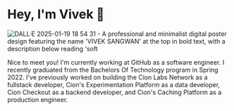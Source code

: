 #  Hey, I'm Vivek 👋 

![DALL·E 2025-01-19 18 54 31 - A professional and minimalist digital poster design featuring the name 'VIVEK SANGWAN' at the top in bold text, with a description below reading 'soft](https://github.com/user-attachments/assets/1a8ad51f-23ff-4864-b8d4-8690405a7490)

Nice to meet you! I'm currently working at GitHub as a software engineer. I recently graduated from the Bachelors Of Technology program in Spring 2022. I've previously worked on building the Cion Labs Network as a fullstack developer, Cion's Experimentation Platform as a data developer, Cion Checkout as a backend developer, and Cion's Caching Platform as a production engineer.

